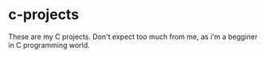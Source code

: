 # c-projects
These are my C projects. 
Don't expect too much from me, as i'm a begginer in C programming world. 

